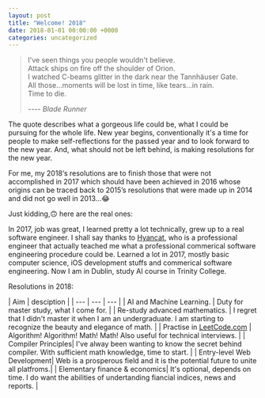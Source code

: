 ```yaml
---
layout: post
title: "Welcome! 2018"
date: 2018-01-01 00:00:00 +0000
categories: uncategorized
---
```


> I've seen things you people wouldn't believe.  
Attack ships on fire off the shoulder of Orion.   
I watched C-beams glitter in the dark near the Tannhäuser Gate.   
All those...moments will be lost in time, like tears...in rain.   
Time to die. 				
>			
> ---- *Blade Runner*

The quote describes what a gorgeous life could be, what I could be pursuing for the whole life. New year begins, conventionally it's a time for people to make self-reflections for the passed year and to look forward to the new year. And, what should not be left behind, is making resolutions for the new year.   


For me, my 2018‘s resolutions are to finish those that were not accomplished in 2017 which should have been achieved in 2016 whose origins can be traced back to 2015’s resolutions that were made up in 2014 and did not go well in 2013...😂  

Just kidding,🙃 here are the real ones:

In 2017, job was great, I learned pretty a lot technically, grew up to a real software engineer. I shall say thanks to [Hyancat](https://github.com/hyancat), who is a professional engineer that actually teached me what a professional commerical software engineering procedure could be. Learned a lot in 2017, mostly basic computer science, iOS development stuffs and commerical software engineering. Now I am in Dublin, study AI course in Trinity College.

Resolutions in 2018:

| Aim | desciption |
| --- | --- | --- |
| AI and Machine Learning. | Duty for master study, what I come for. |
| Re-study advanced mathematics. | I regret that I didn't master it when I am an  undergraduate. I am starting to recognize the beauty and elegance of math. |
| Practise in [LeetCode.com](https://leetcode.com) | Algorithm! Algorithm! Math! Math! Also useful for technical interviews. | 
| Compiler Principles| I've alway been wanting to know the secret behind compiler. With sufficient math knowledge, time to start. | 
| Entry-level Web Development| Web is a prosperous field and it is the potential future to unite all platfroms.|
| Elementary finance & economics| It's optional, depends on time. I do want the abilities of undertanding fiancial indices, news and reports. |


